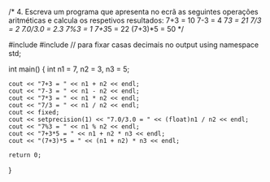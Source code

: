 /* 4.	Escreva um programa que apresenta no ecrã as seguintes operações aritméticas e calcula os respetivos resultados:
7+3 = 10
7-3 = 4
7*3 = 21
7/3 = 2
7.0/3.0 = 2.3
7%3 = 1
7+3*5 = 22
(7+3)*5 = 50
*/

#include <iostream>
#include <iomanip>    // para fixar casas decimais no output
using namespace std;

int main()
{
    int n1 = 7, n2 = 3, n3 = 5;

    cout << "7+3 = " << n1 + n2 << endl;
    cout << "7-3 = " << n1 - n2 << endl;
    cout << "7*3 = " << n1 * n2 << endl;
    cout << "7/3 = " << n1 / n2 << endl;
    cout << fixed;
    cout << setprecision(1) << "7.0/3.0 = " << (float)n1 / n2 << endl;
    cout << "7%3 = " << n1 % n2 << endl;
    cout << "7+3*5 = " << n1 + n2 * n3 << endl;
    cout << "(7+3)*5 = " << (n1 + n2) * n3 << endl;

    return 0;
}
